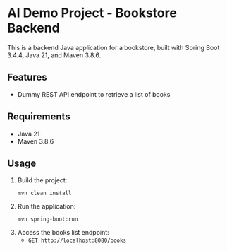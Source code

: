 # AI Demo Project - Bookstore Backend

This is a backend Java application for a bookstore, built with Spring Boot 3.4.4, Java 21, and Maven 3.8.6.

## Features
- Dummy REST API endpoint to retrieve a list of books

## Requirements
- Java 21
- Maven 3.8.6

## Usage
1. Build the project:
   ```
   mvn clean install
   ```
2. Run the application:
   ```
   mvn spring-boot:run
   ```
3. Access the books list endpoint:
   - `GET http://localhost:8080/books`

